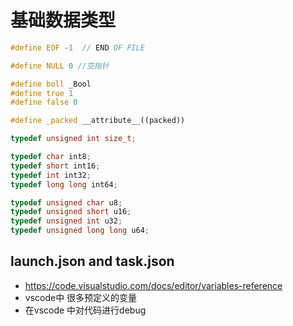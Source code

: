 # 基础数据类型

```c++
#define EOF -1  // END OF FILE

#define NULL 0 //空指针

#define boll _Bool
#define true 1
#define false 0

#define _packed __attribute__((packed))

typedef unsigned int size_t;

typedef char int8;
typedef short int16;
typedef int int32;
typedef long long int64;

typedef unsigned char u8;
typedef unsigned short u16;
typedef unsigned int u32;
typedef unsigned long long u64;
```

## launch.json and task.json
- https://code.visualstudio.com/docs/editor/variables-reference
- vscode中 很多预定义的变量
- 在vscode 中对代码进行debug